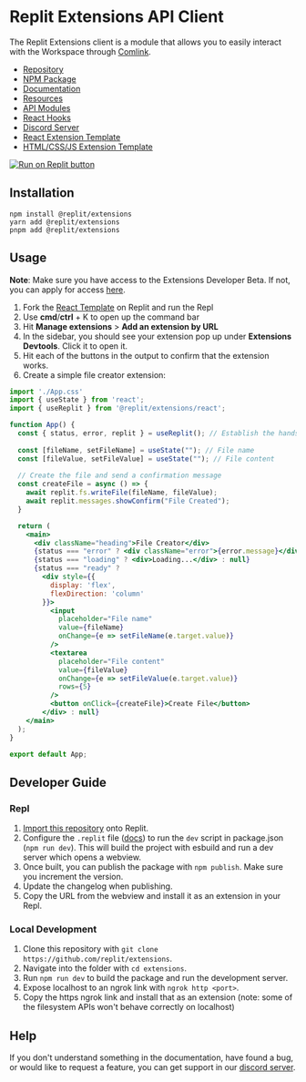 # Replit Extensions API Client

The Replit Extensions client is a module that allows you to easily interact with the Workspace through [Comlink](https://www.npmjs.com/package/comlink).

 - [Repository](https://github.com/replit/extensions)
 - [NPM Package](https://www.npmjs.com/package/@replit/extensions)
 - [Documentation](https://docs.replit.com/extensions)
  - [Resources](https://docs.replit.com/extensions/resources)
  - [API Modules](https://docs.replit.com/extensions/category/api-reference)
  - [React Hooks](https://docs.replit.com/extensions/category/react-hooks)
 - [Discord Server](https://discord.gg/replit-devs)
 - [React Extension Template](https://replit.com/@replit/React-Extension?v=1)
 - [HTML/CSS/JS Extension Template](https://replit.com/@replit/HTMLCSSJS-Extension?v=1)

[![Run on Replit button](https://docimg.replit.com/images/run-on-replit.png)](https://replit.com/github/replit/extensions)

## Installation

```
npm install @replit/extensions
yarn add @replit/extensions
pnpm add @replit/extensions
```

## Usage

**Note**: Make sure you have access to the Extensions Developer Beta.  If not, you can apply for access [here](https://replit.com/@replit/Extensions-Beta).

1. Fork the [React Template](https://replit.com/@replit/React-Extension?v=1) on Replit and run the Repl
2. Use **cmd**/**ctrl** + K to open up the command bar
3. Hit **Manage extensions** > **Add an extension by URL**
4. In the sidebar, you should see your extension pop up under **Extensions Devtools**.  Click it to open it.
5. Hit each of the buttons in the output to confirm that the extension works.
6. Create a simple file creator extension:

```jsx
import './App.css'
import { useState } from 'react';
import { useReplit } from '@replit/extensions/react';

function App() {
  const { status, error, replit } = useReplit(); // Establish the handshake with Replit
  
  const [fileName, setFileName] = useState(""); // File name
  const [fileValue, setFileValue] = useState(""); // File content
  
  // Create the file and send a confirmation message
  const createFile = async () => {
    await replit.fs.writeFile(fileName, fileValue); 
    await replit.messages.showConfirm("File Created");
  }

  return (
    <main>
      <div className="heading">File Creator</div>
      {status === "error" ? <div className="error">{error.message}</div> : null}
      {status === "loading" ? <div>Loading...</div> : null}
      {status === "ready" ?
        <div style={{
          display: 'flex',
          flexDirection: 'column'
        }}>
          <input
            placeholder="File name"
            value={fileName}
            onChange={e => setFileName(e.target.value)}
          />
          <textarea
            placeholder="File content"
            value={fileValue}
            onChange={e => setFileValue(e.target.value)}
            rows={5}
          />
          <button onClick={createFile}>Create File</button>
        </div> : null}
    </main>
  );
}

export default App;
```

## Developer Guide
### Repl

1. [Import this repository](https://replit.com/github/replit/extensions) onto Replit.
2. Configure the `.replit` file ([docs](https://docs.replit.com/programming-ide/configuring-repl)) to run the `dev` script in package.json (`npm run dev`).  This will build the project with esbuild and run a dev server which opens a webview.
3. Once built, you can publish the package with `npm publish`.  Make sure you increment the version.
4. Update the changelog when publishing.
5. Copy the URL from the webview and install it as an extension in your Repl.

### Local Development
1. Clone this repository with `git clone https://github.com/replit/extensions`.
2. Navigate into the folder with `cd extensions`.
3. Run `npm run dev` to build the package and run the development server.
4. Expose localhost to an ngrok link with `ngrok http <port>`.
5. Copy the https ngrok link and install that as an extension (note: some of the filesystem APIs won't behave correctly on localhost)

## Help
If you don't understand something in the documentation, have found a bug, or would like to request a feature, you can get support in our [discord server](https://discord.gg/replit-devs).